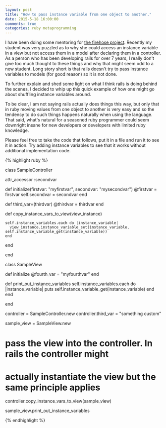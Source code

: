 ```yaml
---
layout: post
title: "How to pass instance variable from one object to another."
date: 2015-5-18 16:00:00
comments: true
categories: ruby metaprogramming 
---
```


I have been doing some mentoring for [the firehose project](http://www.thefirehoseproject.com/).  Recently my student was very puzzled as to why she could access an instance variable in a view but not access them in a model after declaring them in a controller.  As a person who has been developing rails for over 7 years, I really don't give too much thought to these things and why that might seem odd to a new student.  Long story short is that rails doesn't try to pass instance variables to models (for good reason) so it is not done.

To further explain and shed some light on what I think rails is doing behind the scenes, I decided to whip up this quick example of how one might go about shuffling instance variables around.  

To be clear, I am not saying rails actually does things this way, but only that in ruby moving values from one object to another is very easy and so the tendency to do such things happens naturally when using the language.  That said, what's natural for a seasoned ruby programmer could seem downright insane for new developers or developers with limited ruby knowledge.  

Please feel free to take the code that follows, put it in a file and run it to see it in action.  Try adding instance variables to see that it works without additional implementation code.

{% highlight ruby %}

class SampleController

  attr_accessor :secondvar

  def initialize(firstvar: "myfirstvar", secondvar: "mysecondvar")
    @firstvar = firstvar
    self.secondvar = secondvar
  end

  def third_var=(thirdvar)
    @thirdvar = thirdvar
  end

  def copy_instance_vars_to_view(view_instance)
    
    self.instance_variables.each do |instance_variable|
      view_instance.instance_variable_set(instance_variable, self.instance_variable_get(instance_variable))
    end

  end

end

class SampleView


  def initialize
    @fourth_var = "myfourthvar"
  end

  def print_out_instance_variables
    self.instance_variables.each do |instance_variable|
      puts self.instance_variable_get(instance_variable)
    end
  end

end

controller = SampleController.new
controller.third_var = "something custom"

sample_view = SampleView.new

# pass the view into the controller.  In rails the controller might 
# actually instantiate the view but the same principle applies
controller.copy_instance_vars_to_view(sample_view)

sample_view.print_out_instance_variables


{% endhighlight %}

